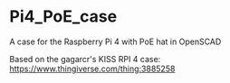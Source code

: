 # Pi4_PoE_case
A case for the Raspberry Pi 4 with PoE hat in OpenSCAD

Based on the gagarcr's KISS RPI 4 case: https://www.thingiverse.com/thing:3885258